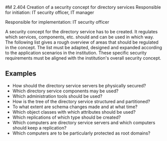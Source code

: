 #M 2.404 Creation of a security concept for directory services
Responsible for initiation: IT security officer, IT manager

Responsible for implementation: IT security officer

A security concept for the directory service has to be created. It regulates which services, components, etc. should and can be used in which way. The following list gives a rough overview of areas that should be regulated in the concept. The list must be adapted, designed and expanded according to the application scenarios in the institution. These specific security requirements must be aligned with the institution's overall security concept.



## Examples 
* How should the directory service servers be physically secured?
* Which directory service components may be used?
* Which administration tools should be used?
* How is the tree of the directory service structured and partitioned?
* To what extent are schema changes made and at what time?
* Which object classes with which attributes should be used?
* Which replications of which type should be created?
* Which computers are directory service servers and which computers should keep a replication?
* Which computers are to be particularly protected as root domains?




